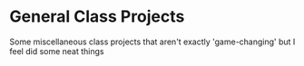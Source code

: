 # General Class Projects
 Some miscellaneous class projects that aren't exactly 'game-changing' but I feel did some neat things
